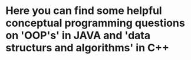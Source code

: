 # Here you can find some helpful conceptual programming questions on 'OOP's' in JAVA and 'data structurs and algorithms' in C++


    

